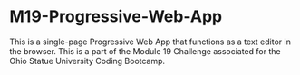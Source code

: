 # M19-Progressive-Web-App
This is a single-page Progressive Web App that functions as a text editor in the browser. This is a part of the Module 19 Challenge associated for the Ohio Statue University Coding Bootcamp.
